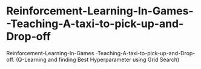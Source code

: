 # Reinforcement-Learning-In-Games--Teaching-A-taxi-to-pick-up-and-Drop-off
Reinforcement-Learning-In-Games -Teaching-A-taxi-to-pick-up-and-Drop-off. (Q-Learning and finding Best Hyperparameter using Grid Search)
